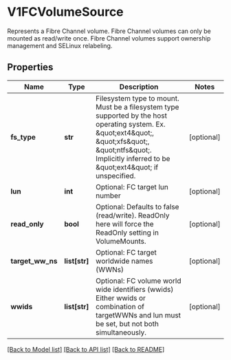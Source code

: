 # V1FCVolumeSource

Represents a Fibre Channel volume. Fibre Channel volumes can only be mounted as read/write once. Fibre Channel volumes support ownership management and SELinux relabeling.
## Properties
Name | Type | Description | Notes
------------ | ------------- | ------------- | -------------
**fs_type** | **str** | Filesystem type to mount. Must be a filesystem type supported by the host operating system. Ex. \&quot;ext4\&quot;, \&quot;xfs\&quot;, \&quot;ntfs\&quot;. Implicitly inferred to be \&quot;ext4\&quot; if unspecified. | [optional] 
**lun** | **int** | Optional: FC target lun number | [optional] 
**read_only** | **bool** | Optional: Defaults to false (read/write). ReadOnly here will force the ReadOnly setting in VolumeMounts. | [optional] 
**target_ww_ns** | **list[str]** | Optional: FC target worldwide names (WWNs) | [optional] 
**wwids** | **list[str]** | Optional: FC volume world wide identifiers (wwids) Either wwids or combination of targetWWNs and lun must be set, but not both simultaneously. | [optional] 

[[Back to Model list]](../README.md#documentation-for-models) [[Back to API list]](../README.md#documentation-for-api-endpoints) [[Back to README]](../README.md)


